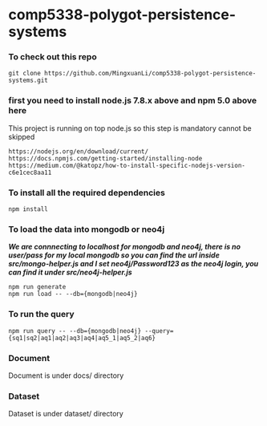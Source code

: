 # comp5338-polygot-persistence-systems
### To check out this repo
```
git clone https://github.com/MingxuanLi/comp5338-polygot-persistence-systems.git
```

### first you need to install node.js 7.8.x above and npm 5.0 above here
This project is running on top node.js so this step is mandatory cannot be skipped
```
https://nodejs.org/en/download/current/
https://docs.npmjs.com/getting-started/installing-node
https://medium.com/@katopz/how-to-install-specific-nodejs-version-c6e1cec8aa11
```

### To install all the required dependencies
```
npm install
```

### To load the data into mongodb or neo4j
_**We are connnecting to localhost for mongodb and neo4j, there is no user/pass for my local mongodb so you can find the url inside src/mongo-helper.js and I set neo4j/Password123 as the neo4j login, you can find it under src/neo4j-helper.js**_
```
npm run generate
npm run load -- --db={mongodb|neo4j}
```

### To run the query 
```
npm run query -- --db={mongodb|neo4j} --query={sq1|sq2|aq1|aq2|aq3|aq4|aq5_1|aq5_2|aq6}
```

### Document
Document is under docs/ directory

### Dataset
Dataset is under dataset/ directory
